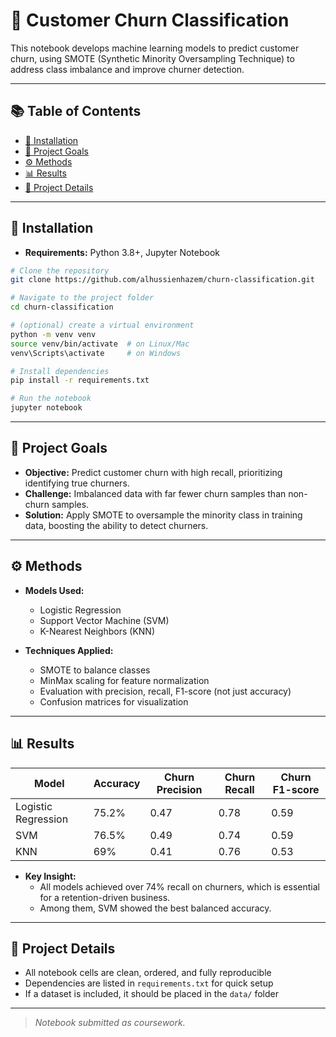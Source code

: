 # 🔮 Customer Churn Classification

This notebook develops machine learning models to predict customer churn, using SMOTE (Synthetic Minority Oversampling Technique) to address class imbalance and improve churner detection.

---

## 📚 Table of Contents

- [🚀 Installation](#-installation)
- [🎯 Project Goals](#-project-goals)
- [⚙️ Methods](#-#%EF%B8%8F-methods)
- [📊 Results](#-results)
- [📝 Project Details](#-project-details)

---

## 🚀 Installation

- **Requirements:** Python 3.8+, Jupyter Notebook

```bash
# Clone the repository
git clone https://github.com/alhussienhazem/churn-classification.git

# Navigate to the project folder
cd churn-classification

# (optional) create a virtual environment
python -m venv venv
source venv/bin/activate  # on Linux/Mac
venv\Scripts\activate     # on Windows

# Install dependencies
pip install -r requirements.txt

# Run the notebook
jupyter notebook
```
---

## 🎯 Project Goals

- **Objective:** Predict customer churn with high recall, prioritizing identifying true churners.
- **Challenge:** Imbalanced data with far fewer churn samples than non-churn samples.
- **Solution:** Apply SMOTE to oversample the minority class in training data, boosting the ability to detect churners.

---

## ⚙️ Methods

- **Models Used:**
  - Logistic Regression
  - Support Vector Machine (SVM)
  - K-Nearest Neighbors (KNN)

- **Techniques Applied:**
  - SMOTE to balance classes
  - MinMax scaling for feature normalization
  - Evaluation with precision, recall, F1-score (not just accuracy)
  - Confusion matrices for visualization

---

## 📊 Results

| Model                | Accuracy | Churn Precision | Churn Recall | Churn F1-score |
|----------------------|----------|-----------------|--------------|----------------|
| Logistic Regression  | 75.2%    | 0.47            | 0.78         | 0.59           |
| SVM                  | 76.5%    | 0.49            | 0.74         | 0.59           |
| KNN                  | 69%      | 0.41            | 0.76         | 0.53           |

- **Key Insight:**
  - All models achieved over 74% recall on churners, which is essential for a retention-driven business.
  - Among them, SVM showed the best balanced accuracy.

---

## 📝 Project Details

- All notebook cells are clean, ordered, and fully reproducible  
- Dependencies are listed in `requirements.txt` for quick setup  
- If a dataset is included, it should be placed in the `data/` folder  
  
---
> *Notebook submitted as coursework.*

